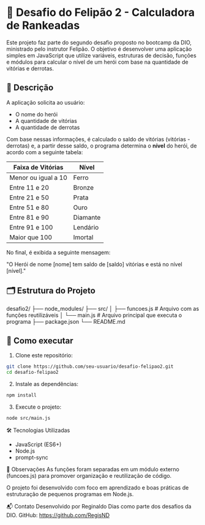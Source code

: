 # 🧠 Desafio do Felipão 2 - Calculadora de Rankeadas

Este projeto faz parte do segundo desafio proposto no bootcamp da DIO, ministrado pelo instrutor Felipão. O objetivo é desenvolver uma aplicação simples em JavaScript que utilize variáveis, estruturas de decisão, funções e módulos para calcular o nível de um herói com base na quantidade de vitórias e derrotas.

## 🧾 Descrição

A aplicação solicita ao usuário:
- O nome do herói
- A quantidade de vitórias
- A quantidade de derrotas

Com base nessas informações, é calculado o saldo de vitórias (vitórias - derrotas) e, a partir desse saldo, o programa determina o **nível** do herói, de acordo com a seguinte tabela:

| Faixa de Vitórias         | Nível      |
|---------------------------|------------|
| Menor ou igual a 10       | Ferro      |
| Entre 11 e 20             | Bronze     |
| Entre 21 e 50             | Prata      |
| Entre 51 e 80             | Ouro       |
| Entre 81 e 90             | Diamante   |
| Entre 91 e 100            | Lendário   |
| Maior que 100             | Imortal    |

No final, é exibida a seguinte mensagem:

"O Herói de nome [nome] tem saldo de [saldo] vitórias e está no nível [nível]."


## 🗂 Estrutura do Projeto

desafio2/
├── node_modules/
├── src/
│ ├── funcoes.js # Arquivo com as funções reutilizáveis
│ └── main.js # Arquivo principal que executa o programa
├── package.json
└── README.md


## 🚀 Como executar

1. Clone este repositório:
```bash
git clone https://github.com/seu-usuario/desafio-felipao2.git
cd desafio-felipao2
```

2. Instale as dependências:
```bash
npm install
```

3. Execute o projeto:
```bash
node src/main.js
```

🛠 Tecnologias Utilizadas

- JavaScript (ES6+)
- Node.js
- prompt-sync

📌 Observações
As funções foram separadas em um módulo externo (funcoes.js) para promover organização e reutilização de código.

O projeto foi desenvolvido com foco em aprendizado e boas práticas de estruturação de pequenos programas em Node.js.

📬 Contato
Desenvolvido por Reginaldo Dias como parte dos desafios da DIO.
GitHub: https://github.com/RegisND
